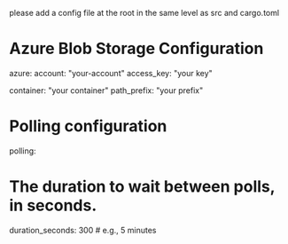 please add  a config file at the root in the same level as src and cargo.toml 

# Azure Blob Storage Configuration
azure:
  account: "your-account"
  access_key: "your key"
  
  container: "your container"
  path_prefix: "your prefix"
# Polling configuration
polling:
  # The duration to wait between polls, in seconds.
  duration_seconds: 300 # e.g., 5 minutes
